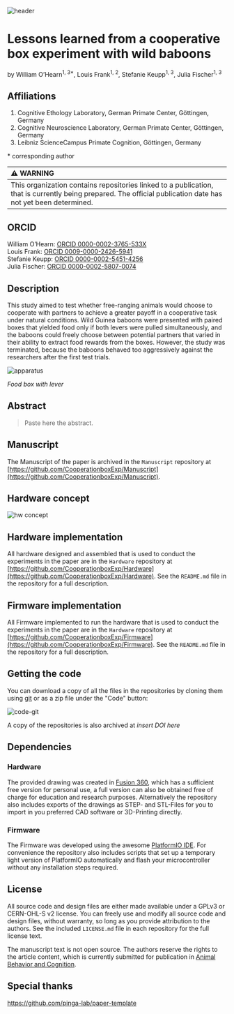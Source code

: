 ![header](img/header.jpg)

# Lessons learned from a cooperative box experiment with wild baboons

by
William O’Hearn<sup>1, 3*</sup>, Louis Frank<sup>1, 2</sup>, Stefanie Keupp<sup>1, 3</sup>, Julia Fischer<sup>1, 3</sup>

## Affiliations

1. Cognitive Ethology Laboratory, German Primate Center, Göttingen, Germany
2. Cognitive Neuroscience Laboratory, German Primate Center, Göttingen, Germany
3. Leibniz ScienceCampus Primate Cognition, Göttingen, Germany

\* corresponding author

| :warning: WARNING                                                                                                                                             |
| :------------------------------------------------------------------------------------------------------------------------------------------------------------ |
| This organization contains repositories linked to a publication, that is currently being prepared. The official publication date has not yet been determined. |


## ORCID

William O’Hearn: [ORCID 0000-0002-3765-533X](https://orcid.org/0000-0002-3765-533X)  
Louis Frank: [ORCID 0009-0000-2426-5941](https://orcid.org/0009-0000-2426-5941)  
Stefanie Keupp: [ORCID 0000-0002-5451-4256](https://orcid.org/0000-0002-5451-4256)  
Julia Fischer: [ORCID 0000-0002-5807-0074](https://orcid.org/0000-0002-5807-0074)  

## Description

This study aimed to test whether free-ranging animals would choose to cooperate with partners to achieve a greater payoff in a cooperative task under natural conditions. Wild Guinea baboons were presented with paired boxes that yielded food only if both levers were pulled simultaneously, and the baboons could freely choose between potential partners that varied in their ability to extract food rewards from the boxes. However, the study was terminated, because the baboons behaved too aggressively against the researchers after the first test trials.

![apparatus](img/food-box-with-lever.jpg)

*Food box with lever*

## Abstract

> Paste here the abstract.

## Manuscript

The Manuscript of the paper is archived in
the `Manuscript` repository at [https://github.com/CooperationboxExp/Manuscript](https://github.com/CooperationboxExp/Manuscript).

## Hardware concept

![hw concept](img/concept_cereal.svg)

## Hardware implementation

All hardware designed and assembled that is used to conduct the experiments in the paper are in
the `Hardware` repository at [https://github.com/CooperationboxExp/Hardware](https://github.com/CooperationboxExp/Hardware).
See the `README.md` file in the repository for a full description.

## Firmware implementation

All Firmware implemented to run the hardware that is used to conduct the experiments in the paper are in
the `Hardware` repository at [https://github.com/CooperationboxExp/Firmware](https://github.com/CooperationboxExp/Firmware).
See the `README.md` file in the repository for a full description.

## Getting the code

You can download a copy of all the files in the repositories by cloning them using [git](https://git-scm.com/) or as a zip file under the "Code" button:

![code-git](img/code-git.png)

A copy of the repositories is also archived at *insert DOI here*

## Dependencies

### Hardware

The provided drawing was created in [Fusion 360](https://www.autodesk.com/products/fusion-360/), which has a sufficient free version for personal use, a full version can also be obtained free of charge for education and research purposes.
Alternatively the repository also includes exports of the drawings as STEP- and STL-Files for you to import in you preferred CAD software or 3D-Printing directly.

### Firmware

The Firmware was developed using the awesome [PlatformIO IDE](https://platformio.org/).
For convenience the repository also includes scripts that set up a temporary light version of PlatformIO automatically and flash your microcontroller without any installation steps required.

## License

All source code and design files are either made available under a GPLv3 or CERN-OHL-S v2 license. You can freely use and modify all source code and design files, without warranty, so long as you provide attribution to the authors. See the included `LICENSE.md` file in each repository for the full license text.

The manuscript text is not open source. The authors reserve the rights to the
article content, which is currently submitted for publication in [Animal Behavior and Cognition](https://www.animalbehaviorandcognition.org/).

## Special thanks

https://github.com/pinga-lab/paper-template